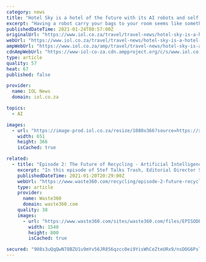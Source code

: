 ```yaml
---
category: news
title: "Hotel Sky is a hotel of the future with its AI robots and self check-in"
excerpt: "Having a robot carry your bags to your room seems like something out of a futuristic sci-fi film, but for this Sandton hotel, it’s just part of the package."
publishedDateTime: 2021-01-24T08:57:00Z
originalUrl: "https://www.iol.co.za/travel/travel-news/hotel-sky-is-a-hotel-of-the-future-with-its-ai-robots-and-self-check-in-96a54dac-534c-479e-926f-d8e40c565c12"
webUrl: "https://www.iol.co.za/travel/travel-news/hotel-sky-is-a-hotel-of-the-future-with-its-ai-robots-and-self-check-in-96a54dac-534c-479e-926f-d8e40c565c12"
ampWebUrl: "https://www.iol.co.za/amp/travel/travel-news/hotel-sky-is-a-hotel-of-the-future-with-its-ai-robots-and-self-check-in-96a54dac-534c-479e-926f-d8e40c565c12"
cdnAmpWebUrl: "https://www-iol-co-za.cdn.ampproject.org/c/s/www.iol.co.za/amp/travel/travel-news/hotel-sky-is-a-hotel-of-the-future-with-its-ai-robots-and-self-check-in-96a54dac-534c-479e-926f-d8e40c565c12"
type: article
quality: 57
heat: 67
published: false

provider:
  name: IOL News
  domain: iol.co.za

topics:
  - AI

images:
  - url: "https://image-prod.iol.co.za/resize/1080x366?source=https://xlibris.public.prod.oc.inl.infomaker.io:8443/opencontent/objects/8419cf20-5caa-561f-81bf-513f7ffaf6ea&operation=CROP&offset=105x379&resize=951x535"
    width: 651
    height: 366
    isCached: true

related:
  - title: "Episode 2: The Future of Recycling - Artificial Intelligence and Sorting"
    excerpt: "In this episode of Stef Talks Trash, Editorial Director Stefanie Valentic discusses how artificial intelligence (AI) systems are advancing material recovery facilities (MRFs). AMP Robotics recently entered into an agreement with Waste Connections to implement AI systems on the company’s container,"
    publishedDateTime: 2021-01-20T20:29:00Z
    webUrl: "https://www.waste360.com/recycling/episode-2-future-recycling-artificial-intelligence-and-sorting"
    type: article
    provider:
      name: Waste360
      domain: waste360.com
    quality: 38
    images:
      - url: "https://www.waste360.com/sites/waste360.com/files/EPISODE2STTfeat.jpg"
        width: 1540
        height: 800
        isCached: true

secured: "908s3uQqQwN78BZU1u9mYv56JR856qzcc0ei9YisWhCeZteURx9/nsDOG6Psl4ivVHAsNwx+XLDJP5dlp98ZuRl4EG4g59YCy7wqLlcJAgkZkPPJnlKu5iNH9Qj5SOeXnMEOnkJoQcu7It4xvQfRWmaWRP52a2LzPs6Ofma9ufamPXMyomYJ7k/Sequ1K0rAsLzFlipTaLDkCpwqwnGqUz5j9bGvGQRP4StIz+LmiVnzAoFkMYOSd80Ndu0VllrTP+g6HRhs+KKrWM76mkSS/jW8mDFoNeEpulLQWghKS5vJ8DZZEX9SuLpFbourUJsMC612cUmPk5Klb6uPYR9iEnevySotbvkTpoJK6vdIy/M=;meiKVEgxet9cjhYrFBF/Gw=="
---
```


